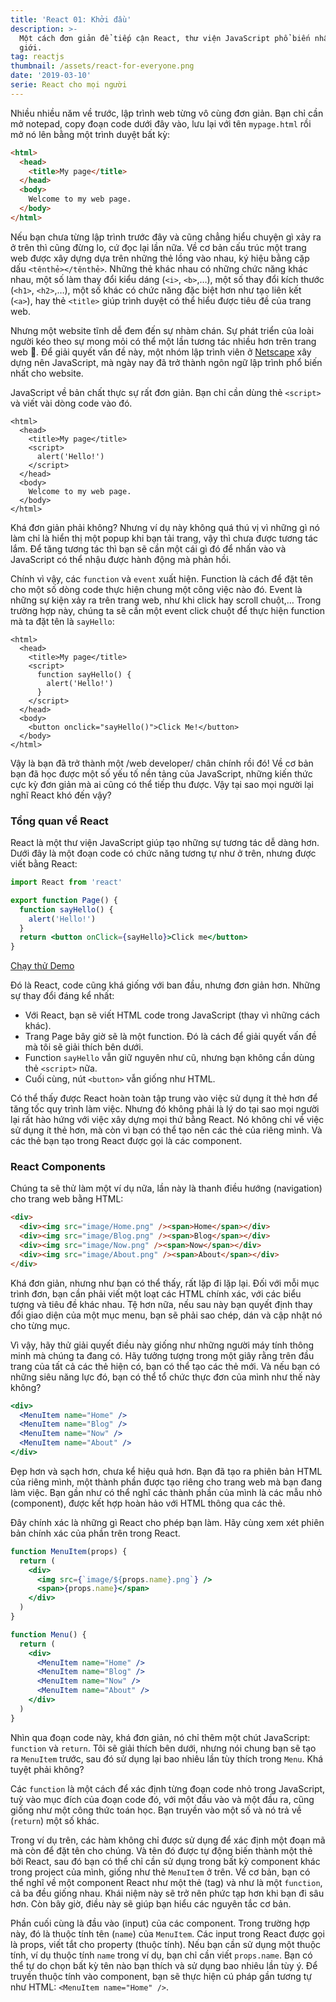 ```yaml
---
title: 'React 01: Khởi đầu'
description: >-
  Một cách đơn giản để tiếp cận React, thư viện JavaScript phổ biến nhất thế
  giới.
tag: reactjs
thumbnail: /assets/react-for-everyone.png
date: '2019-03-10'
serie: React cho mọi người
---
```

Nhiều nhiều năm về trước, lập trình web từng vô cùng đơn giản. Bạn chỉ cần mở notepad, copy đoạn code dưới đây vào, lưu lại với tên `mypage.html` rồi mở nó lên bằng một trình duyệt bất kỳ:

```html
<html>
  <head>
    <title>My page</title>
  </head>
  <body>
    Welcome to my web page.
  </body>
</html>
```

Nếu bạn chưa từng lập trình trước đây và cũng chẳng hiểu chuyện gì xảy ra ở trên thì cũng đừng lo, cứ đọc lại lần nữa. Về cơ bản cấu trúc một trang web được xây dựng dựa trên những thẻ lồng vào nhau, ký hiệu bằng cặp dấu `<tênthẻ></tênthẻ>`. Những thẻ khác nhau có những chức năng khác nhau, một số làm thay đổi kiểu dáng (`<i>`, `<b>`,…), một số thay đổi kích thước (`<h1>`, `<h2>`,…), một số khác có chức năng đặc biệt hơn như tạo liên kết (`<a>`), hay thẻ `<title>` giúp trình duyệt có thể hiểu được tiêu đề của trang web.

Nhưng một website tĩnh dễ đem đến sự nhàm chán. Sự phát triển của loài người kéo theo sự mong mỏi có thể một lần tương tác nhiều hơn trên trang web 🍻. Để giải quyết vấn đề này, một nhóm lập trình viên ở [Netscape](https://en.wikipedia.org/wiki/Netscape_Navigator) xây dựng nên JavaScript, mà ngày nay đã trở thành ngôn ngữ lập trình phổ biến nhất cho website.

JavaScript về bản chất thực sự rất đơn giản. Bạn chỉ cần dùng thẻ `<script>` và viết vài dòng code vào đó.

```html{4,6}
<html>
  <head>
    <title>My page</title>
    <script>
      alert('Hello!')
    </script>
  </head>
  <body>
    Welcome to my web page.
  </body>
</html>
```

Khá đơn giản phải không? Nhưng ví dụ này không quá thú vị vì những gì nó làm chỉ là hiển thị một popup khi bạn tải trang, vậy thì chưa được tương tác lắm. Để tăng tương tác thì bạn sẽ cần một cái gì đó để nhấn vào và JavaScript có thể nhậu được hành động mà phản hồi.

Chính vì vậy, các `function` và `event` xuất hiện. Function là cách để đặt tên cho một số dòng code thực hiện chung một công việc nào đó. Event là những sự kiện xảy ra trên trang web, như khi click hay scroll chuột,… Trong trường hợp này, chúng ta sẽ cần một event click chuột để thực hiện function mà ta đặt tên là `sayHello`:

```html{11}
<html>
  <head>
    <title>My page</title>
    <script>
      function sayHello() {
        alert('Hello!')
      }
    </script>
  </head>
  <body>
    <button onclick="sayHello()">Click Me!</button>
  </body>
</html>
```

Vậy là bạn đã trở thành một /web developer/ chân chính rồi đó! Về cơ bản bạn đã học được một số yếu tố nền tảng của JavaScript, những kiến thức cực kỳ đơn giản mà ai cũng có thể tiếp thu được. Vậy tại sao mọi người lại nghĩ React khó đến vậy?

### Tổng quan về React

React là một thư viện JavaScript giúp tạo những sự tương tác dễ dàng hơn. Dưới đây là một đoạn code có chức năng tương tự như ở trên, nhưng được viết bằng React:

```jsx
import React from 'react'

export function Page() {
  function sayHello() {
    alert('Hello!')
  }
  return <button onClick={sayHello}>Click me</button>
}
```

[Chạy thử Demo](https://codesandbox.io/s/m4vxr39jqp?fontsize=14)

Đó là React, code cũng khá giống với ban đầu, nhưng đơn giản hơn. Những sự thay đổi đáng kể nhất:

* Với React, bạn sẽ viết HTML code trong JavaScript (thay vì những cách khác).
* Trang Page bây giờ sẽ là một function. Đó là cách để giải quyết vấn đề mà tôi sẽ giải thích bên dưới.
* Function `sayHello` vẫn giữ nguyên như cũ, nhưng bạn không cần dùng thẻ `<script>` nữa.
* Cuối cùng, nút `<button>` vẫn giống như HTML.

Có thể thấy được React hoàn toàn tập trung vào việc sử dụng ít thẻ hơn để tăng tốc quy trình làm việc. Nhưng đó không phải là lý do tại sao mọi người lại rất hào hứng với việc xây dựng mọi thứ bằng React. Nó không chỉ về việc sử dụng ít thẻ hơn, mà còn vì bạn có thể tạo nên các thẻ của riêng mình. Và các thẻ bạn tạo trong React được gọi là các component.

### React Components

Chúng ta sẽ thử làm một ví dụ nữa, lần này là thanh điều hướng (navigation) cho trang web bằng HTML:

```html
<div>
  <div><img src="image/Home.png" /><span>Home</span></div>
  <div><img src="image/Blog.png" /><span>Blog</span></div>
  <div><img src="image/Now.png" /><span>Now</span></div>
  <div><img src="image/About.png" /><span>About</span></div>
</div>
```

Khá đơn giản, nhưng như bạn có thể thấy, rất lặp đi lặp lại. Đối với mỗi mục trình đơn, bạn cần phải viết một loạt các HTML chính xác, với các biểu tượng và tiêu đề khác nhau. Tệ hơn nữa, nếu sau này bạn quyết định thay đổi giao diện của một mục menu, bạn sẽ phải sao chép, dán và cập nhật nó cho từng mục.

Vì vậy, hãy thử giải quyết điều này giống như những người máy tính thông minh mà chúng ta đang có. Hãy tưởng tượng trong một giây rằng trên đầu trang của tất cả các thẻ hiện có, bạn có thể tạo các thẻ mới. Và nếu bạn có những siêu năng lực đó, bạn có thể tổ chức thực đơn của mình như thế này không?

```jsx
<div>
  <MenuItem name="Home" />
  <MenuItem name="Blog" />
  <MenuItem name="Now" />
  <MenuItem name="About" />
</div>
```

Đẹp hơn và sạch hơn, chưa kể hiệu quả hơn. Bạn đã tạo ra phiên bản HTML của riêng mình, một thành phần được tạo riêng cho trang web mà bạn đang làm việc. Bạn gần như có thể nghĩ các thành phần của mình là các mẫu nhỏ (component), được kết hợp hoàn hảo với HTML thông qua các thẻ.

Đây chính xác là những gì React cho phép bạn làm. Hãy cùng xem xét phiên bản chính xác của phần trên trong React.

```jsx
function MenuItem(props) {
  return (
    <div>
      <img src={`image/${props.name}.png`} />
      <span>{props.name}</span>
    </div>
  )
}

function Menu() {
  return (
    <div>
      <MenuItem name="Home" />
      <MenuItem name="Blog" />
      <MenuItem name="Now" />
      <MenuItem name="About" />
    </div>
  )
}
```

Nhìn qua đoạn code này, khá đơn giản, nó chỉ thêm một chút JavaScript: `function` và `return`. Tôi sẽ giải thích bên dưới, nhưng nói chung bạn sẽ tạo ra `MenuItem` trước, sau đó sử dụng lại  bao nhiêu lần tùy thích trong `Menu`. Khá tuyệt phải không?

Các `function` là một cách để xác định từng đoạn code nhỏ trong JavaScript, tuỳ vào mục đích của đoạn code đó, với một đầu vào và một đầu ra, cũng giống như một công thức toán học. Bạn truyền vào một số và nó trả về (`return`) một số khác.

Trong ví dụ trên, các hàm không chỉ được sử dụng để xác định một đoạn mã mà còn để đặt tên cho chúng. Và tên đó được tự động biến thành một thẻ bởi React, sau đó bạn có thể chỉ cần sử dụng trong bất kỳ component khác trong project của mình, giống như thẻ `MenuItem` ở trên. Về cơ bản, bạn có thể nghĩ về một component React như một thẻ (tag) và như là một `function`, cả ba đều giống nhau. Khái niệm này sẽ trở nên phức tạp hơn khi bạn đi sâu hơn. Còn bây giờ, điều này sẽ giúp bạn hiểu các nguyên tắc cơ bản.

Phần cuối cùng là đầu vào (input) của các component. Trong trường hợp này, đó là thuộc tính tên (`name`) của `MenuItem`. Các input trong React được gọi là props, viết tắt cho property (thuộc tính). Nếu bạn cần sử dụng một thuộc tính, ví dụ thuộc tính `name` trong ví dụ, bạn chỉ cần viết `props.name`. Bạn có thể tự do chọn bất kỳ tên nào bạn thích và sử dụng bao nhiêu lần tùy ý. Để truyền thuộc tính vào component, bạn sẽ thực hiện cú pháp gần tương tự như HTML: `<MenuItem name="Home" />`.
